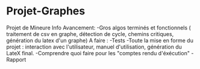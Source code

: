 # Projet-Graphes
Projet de Mineure Info
Avancement: 
-Gros algos terminés et fonctionnels ( traitement de csv en graphe, détection de cycle, chemins critiques, génération du latex d'un graphe)
A faire :
-Tests
-Toute la mise en forme du projet : interaction avec l'utilisateur, manuel d'utilisation, génération du LateX final.
-Comprendre quoi faire pour les "comptes rendu d'éxécution"
-Rapport
